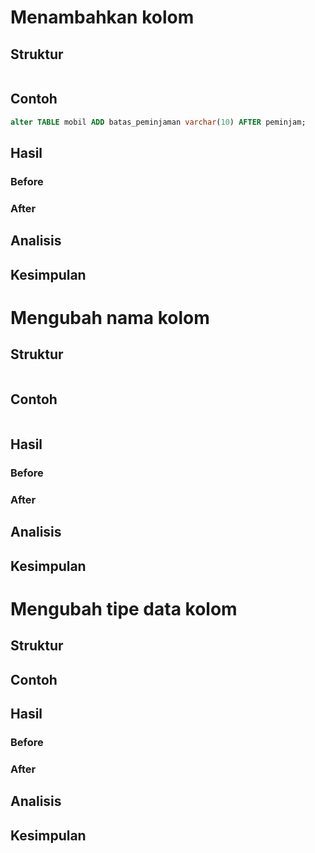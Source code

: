 # Menambahkan kolom
## Struktur
```sql
```
## Contoh
```sql
alter TABLE mobil ADD batas_peminjaman varchar(10) AFTER peminjam;
```
## Hasil
### Before


### After


## Analisis


## Kesimpulan


# Mengubah nama kolom
## Struktur
```sql
```
## Contoh
```sql

```
## Hasil
### Before


### After


## Analisis

## Kesimpulan

# Mengubah tipe data kolom
## Struktur

## Contoh
## Hasil
### Before


### After


## Analisis

## Kesimpulan